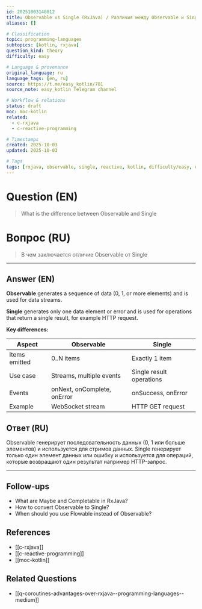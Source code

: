 ```yaml
---
id: 20251003140812
title: Observable vs Single (RxJava) / Различия между Observable и Single
aliases: []

# Classification
topic: programming-languages
subtopics: [kotlin, rxjava]
question_kind: theory
difficulty: easy

# Language & provenance
original_language: ru
language_tags: [en, ru]
source: https://t.me/easy_kotlin/781
source_note: easy_kotlin Telegram channel

# Workflow & relations
status: draft
moc: moc-kotlin
related:
  - c-rxjava
  - c-reactive-programming

# Timestamps
created: 2025-10-03
updated: 2025-10-03

# Tags
tags: [rxjava, observable, single, reactive, kotlin, difficulty/easy, easy_kotlin, lang/ru, programming-languages]
---
```


# Question (EN)
> What is the difference between Observable and Single

# Вопрос (RU)
> В чем заключается отличие Observable от Single

---

## Answer (EN)

**Observable** generates a sequence of data (0, 1, or more elements) and is used for data streams.

**Single** generates only one data element or error and is used for operations that return a single result, for example HTTP request.

**Key differences:**

| Aspect | Observable | Single |
|--------|-----------|---------|
| Items emitted | 0..N items | Exactly 1 item |
| Use case | Streams, multiple events | Single result operations |
| Events | onNext, onComplete, onError | onSuccess, onError |
| Example | WebSocket stream | HTTP GET request |

## Ответ (RU)

Observable генерирует последовательность данных (0, 1 или больше элементов) и используется для стримов данных. Single генерирует только один элемент данных или ошибку и используется для операций, которые возвращают один результат например HTTP-запрос.

---

## Follow-ups
- What are Maybe and Completable in RxJava?
- How to convert Observable to Single?
- When should you use Flowable instead of Observable?

## References
- [[c-rxjava]]
- [[c-reactive-programming]]
- [[moc-kotlin]]

## Related Questions
- [[q-coroutines-advantages-over-rxjava--programming-languages--medium]]
